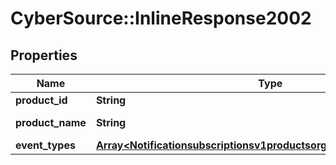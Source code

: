 # CyberSource::InlineResponse2002

## Properties
Name | Type | Description | Notes
------------ | ------------- | ------------- | -------------
**product_id** | **String** | Product ID. | [optional] 
**product_name** | **String** | Product Name. | [optional] 
**event_types** | [**Array&lt;Notificationsubscriptionsv1productsorganizationIdEventTypes&gt;**](Notificationsubscriptionsv1productsorganizationIdEventTypes.md) |  | [optional] 



